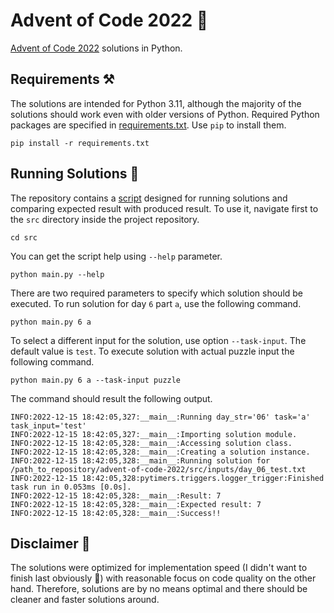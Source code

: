 # Advent of Code 2022 🎄

[Advent of Code 2022](https://adventofcode.com/) solutions in Python.

## Requirements ⚒

The solutions are intended for Python 3.11, although the majority of the solutions should work even with older versions of Python. Required Python packages are specified in [requirements.txt](requirements.txt). Use `pip` to install them.

```shell
pip install -r requirements.txt
```

## Running Solutions 🏃

The repository contains a [script](src/main.py)  designed for running solutions and comparing expected result with produced result. To use it, navigate first to the `src` directory inside the project repository.

```shell
cd src
```

You can get the script help using `--help` parameter.


```shell
python main.py --help
```

There are two required parameters to specify which solution should be executed. To run solution for day `6` part `a`, use the following command.  


```shell
python main.py 6 a
```

To select a different input for the solution, use option `--task-input`. The default value is `test`. To execute solution with actual puzzle input the following command.


```shell
python main.py 6 a --task-input puzzle
```

The command should result the following output.

```text
INFO:2022-12-15 18:42:05,327:__main__:Running day_str='06' task='a' task_input='test'
INFO:2022-12-15 18:42:05,327:__main__:Importing solution module.
INFO:2022-12-15 18:42:05,328:__main__:Accessing solution class.
INFO:2022-12-15 18:42:05,328:__main__:Creating a solution instance.
INFO:2022-12-15 18:42:05,328:__main__:Running solution for /path_to_repository/advent-of-code-2022/src/inputs/day_06_test.txt
INFO:2022-12-15 18:42:05,328:pytimers.triggers.logger_trigger:Finished task run in 0.053ms [0.0s].
INFO:2022-12-15 18:42:05,328:__main__:Result: 7
INFO:2022-12-15 18:42:05,328:__main__:Expected result: 7
INFO:2022-12-15 18:42:05,328:__main__:Success!!

```

## Disclaimer 🎁

The solutions were optimized for implementation speed (I didn't want to finish last obviously 🐢) with reasonable focus on code quality on the other hand. Therefore, solutions are by no means optimal and there should be cleaner and faster solutions around.